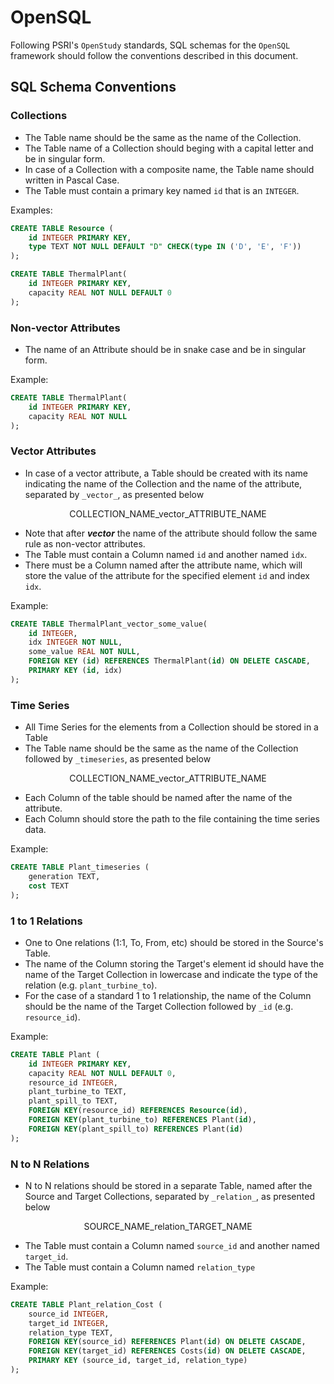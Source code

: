 # OpenSQL

Following PSRI's `OpenStudy` standards, SQL schemas for the `OpenSQL` framework should follow the conventions described in this document.


## SQL Schema Conventions


### Collections

- The Table name should be the same as the name of the Collection.
- The Table name of a Collection should beging with a capital letter and be in singular form.
- In case of a Collection with a composite name, the Table name should written in Pascal Case.
- The Table must contain a primary key named `id` that is an `INTEGER`.

Examples:


```sql
CREATE TABLE Resource (
    id INTEGER PRIMARY KEY,
    type TEXT NOT NULL DEFAULT "D" CHECK(type IN ('D', 'E', 'F'))
);

CREATE TABLE ThermalPlant(
    id INTEGER PRIMARY KEY,
    capacity REAL NOT NULL DEFAULT 0
);
```


### Non-vector Attributes

- The name of an Attribute should be in snake case and be in singular form.

Example:
```sql
CREATE TABLE ThermalPlant(
    id INTEGER PRIMARY KEY,
    capacity REAL NOT NULL
);
```

### Vector Attributes

- In case of a vector attribute, a Table should be created with its name indicating the name of the Collection and the name of the attribute, separated by `_vector_`, as presented below

<p style="text-align: center;"> COLLECTION_NAME_vector_ATTRIBUTE_NAME</p>

- Note that after **_vector_** the name of the attribute should follow the same rule as non-vector attributes.
- The Table must contain a Column named `id` and another named `idx`.
- There must be a Column named after the attribute name, which will store the value of the attribute for the specified element `id` and index `idx`.

Example:
```sql
CREATE TABLE ThermalPlant_vector_some_value(
    id INTEGER,
    idx INTEGER NOT NULL,
    some_value REAL NOT NULL,
    FOREIGN KEY (id) REFERENCES ThermalPlant(id) ON DELETE CASCADE,
    PRIMARY KEY (id, idx)
);
```

### Time Series

- All Time Series for the elements from a Collection should be stored in a Table
- The Table name should be the same as the name of the Collection followed by `_timeseries`, as presented below

<p style="text-align: center"> COLLECTION_NAME_vector_ATTRIBUTE_NAME</p>

- Each Column of the table should be named after the name of the attribute.
- Each Column should store the path to the file containing the time series data.

Example:

```sql
CREATE TABLE Plant_timeseries (
    generation TEXT,
    cost TEXT
);
```

### 1 to 1 Relations

- One to One relations (1:1, To, From, etc) should be stored in the Source's Table.
- The name of the Column storing the Target's element id should have the name of the Target Collection in lowercase and indicate the type of the relation (e.g. `plant_turbine_to`).
- For the case of a standard 1 to 1 relationship, the name of the Column should be the name of the Target Collection followed by `_id` (e.g. `resource_id`).

Example:

```sql
CREATE TABLE Plant (
    id INTEGER PRIMARY KEY,
    capacity REAL NOT NULL DEFAULT 0,
    resource_id INTEGER,
    plant_turbine_to TEXT,
    plant_spill_to TEXT,
    FOREIGN KEY(resource_id) REFERENCES Resource(id),
    FOREIGN KEY(plant_turbine_to) REFERENCES Plant(id),
    FOREIGN KEY(plant_spill_to) REFERENCES Plant(id)
);
```

### N to N Relations

- N to N relations should be stored in a separate Table, named after the Source and Target Collections, separated by `_relation_`, as presented below

<p style="text-align: center"> SOURCE_NAME_relation_TARGET_NAME</p>

- The Table must contain a Column named `source_id` and another named `target_id`.
- The Table must contain a Column named `relation_type`

Example:

```sql
CREATE TABLE Plant_relation_Cost (
    source_id INTEGER,
    target_id INTEGER,
    relation_type TEXT,
    FOREIGN KEY(source_id) REFERENCES Plant(id) ON DELETE CASCADE,
    FOREIGN KEY(target_id) REFERENCES Costs(id) ON DELETE CASCADE,
    PRIMARY KEY (source_id, target_id, relation_type)
);
```